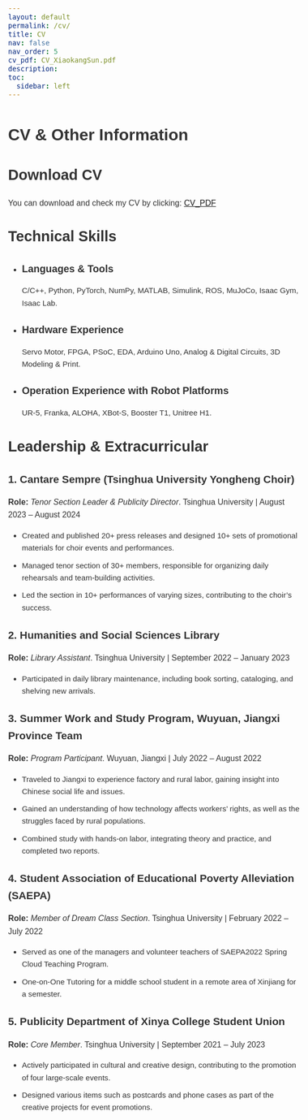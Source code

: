 ```yaml
---
layout: default
permalink: /cv/
title: CV
nav: false
nav_order: 5
cv_pdf: CV_XiaokangSun.pdf
description: 
toc:
  sidebar: left
---
```


<style>
/* 调整全局字体 */
body {
    font-size: 16px; /* 基准字体大小 */
    /* font-family: Verdana, sans-serif; */
    font-family: Tahoma, sans-serif;
    line-height: 1.6; /* 行间距 */
    color: #333;
}

/* 针对不同标题的字体大小和粗细 */
h2 {
    font-size: 1.8em; /* 标题2的大小 */
    font-weight: bold; /* 标题加粗 */
    margin-top: 30px;
    margin-bottom: 20px;
}

h3 {
    font-size: 1.3em; /* 标题3的大小 */
    font-weight: bold; /* 标题加粗 */
    margin-top: 25px;
    margin-bottom: 15px;
}

/* 调整段落和列表的字体大小及间距 */
p {
    font-size: 1em; /* 段落字体大小 */
    font-weight: normal; /* 正文字体粗细 */
    margin-bottom: 15px;
}

ul li {
    font-size: 0.95em; /* 列表项字体稍微小一点 */
    margin-bottom: 10px; /* 列表项之间的间距 */
}

/* 强调的文本加粗 */
strong {
    font-weight: bold;
}
</style>

<h1>CV & Other Information</h1>

<h2>Download CV</h2>
You can download and check my CV by clicking: <a href="{{ page.cv_pdf | prepend: 'assets/pdf/' | relative_url}}"
   target="_blank"
   rel="noopener noreferrer">CV_PDF</a>


<div class="technical-skills">
    <h2>Technical Skills</h2>
    <ul>
      <li><h3>Languages & Tools</h3>
    <p>C/C++, Python, PyTorch, NumPy, MATLAB, Simulink, ROS, MuJoCo, Isaac Gym, Isaac Lab.</p></li>
      <li><h3>Hardware Experience</h3>
    <p>Servo Motor, FPGA, PSoC, EDA, Arduino Uno, Analog & Digital Circuits, 3D Modeling & Print.</p></li>
      <li><h3>Operation Experience with Robot Platforms</h3>
    <p>UR-5, Franka, ALOHA, XBot-S, Booster T1, Unitree H1.</p></li>
    </ul>
</div>





<h2>Leadership & Extracurricular</h2>
<div class="experience">
    <h3>1. Cantare Sempre (Tsinghua University Yongheng Choir)</h3>
    <p><strong>Role:</strong> <em>Tenor Section Leader & Publicity Director</em>. Tsinghua University | August 2023 – August 2024</p>
    <ul>
        <li>Created and published 20+ press releases and designed 10+ sets of promotional materials for choir events and performances.</li>
        <li>Managed tenor section of 30+ members, responsible for organizing daily rehearsals and team-building activities.</li>
        <li>Led the section in 10+ performances of varying sizes, contributing to the choir’s success.</li>
    </ul>
</div>
<div class="experience">
    <h3>2. Humanities and Social Sciences Library</h3>
    <p><strong>Role:</strong> <em>Library Assistant</em>. Tsinghua University | September 2022 – January 2023</p>
    <ul>
        <li>Participated in daily library maintenance, including book sorting, cataloging, and shelving new arrivals.</li>
    </ul>
</div>
<div class="experience">
    <h3>3. Summer Work and Study Program, Wuyuan, Jiangxi Province Team</h3>
    <p><strong>Role:</strong> <em>Program Participant</em>. Wuyuan, Jiangxi | July 2022 – August 2022</p>
    <ul>
        <li>Traveled to Jiangxi to experience factory and rural labor, gaining insight into Chinese social life and issues.</li>
        <li>Gained an understanding of how technology affects workers’ rights, as well as the struggles faced by rural populations.</li>
        <li>Combined study with hands-on labor, integrating theory and practice, and completed two reports.</li>
    </ul>
</div>
<div class="experience">
    <h3>4. Student Association of Educational Poverty Alleviation (SAEPA)</h3>
    <p><strong>Role:</strong> <em>Member of Dream Class Section</em>. Tsinghua University | February 2022 – July 2022</p>
    <ul>
        <li>Served as one of the managers and volunteer teachers of SAEPA2022 Spring Cloud Teaching Program.</li>
        <li>One-on-One Tutoring for a middle school student in a remote area of Xinjiang for a semester.</li>
    </ul>
</div>
<div class="experience">
    <h3>5. Publicity Department of Xinya College Student Union</h3>
    <p><strong>Role:</strong> <em>Core Member</em>. Tsinghua University | September 2021 – July 2023</p>
    <ul>
        <li>Actively participated in cultural and creative design, contributing to the promotion of four large-scale events.</li>
        <li>Designed various items such as postcards and phone cases as part of the creative projects for event promotions.</li>
    </ul>
</div>